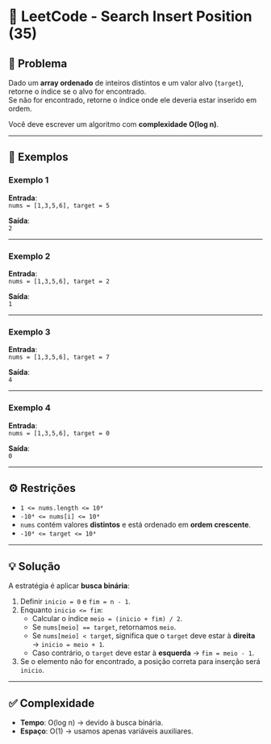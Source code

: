 # 🚀 LeetCode - Search Insert Position (35)

## 📌 Problema
Dado um **array ordenado** de inteiros distintos e um valor alvo (`target`), retorne o índice se o alvo for encontrado.  
Se não for encontrado, retorne o índice onde ele deveria estar inserido em ordem.  

Você deve escrever um algoritmo com **complexidade O(log n)**.  

---

## 📖 Exemplos

### Exemplo 1
**Entrada**:  
`nums = [1,3,5,6], target = 5`  

**Saída**:  
`2`  

---

### Exemplo 2
**Entrada**:  
`nums = [1,3,5,6], target = 2`  

**Saída**:  
`1`  

---

### Exemplo 3
**Entrada**:  
`nums = [1,3,5,6], target = 7`  

**Saída**:  
`4`  

---

### Exemplo 4
**Entrada**:  
`nums = [1,3,5,6], target = 0`  

**Saída**:  
`0`  

---

## ⚙️ Restrições
- `1 <= nums.length <= 10⁴`  
- `-10⁴ <= nums[i] <= 10⁴`  
- `nums` contém valores **distintos** e está ordenado em **ordem crescente**.  
- `-10⁴ <= target <= 10⁴`  

---

## 💡 Solução

A estratégia é aplicar **busca binária**:  
1. Definir `inicio = 0` e `fim = n - 1`.  
2. Enquanto `inicio <= fim`:  
   - Calcular o índice `meio = (inicio + fim) / 2`.  
   - Se `nums[meio] == target`, retornamos `meio`.  
   - Se `nums[meio] < target`, significa que o `target` deve estar à **direita** → `inicio = meio + 1`.  
   - Caso contrário, o `target` deve estar à **esquerda** → `fim = meio - 1`.  
3. Se o elemento não for encontrado, a posição correta para inserção será `inicio`.  

---

## ✅ Complexidade

- **Tempo**: O(log n) → devido à busca binária.  
- **Espaço**: O(1) → usamos apenas variáveis auxiliares.  
